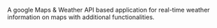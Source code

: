 A google Maps & Weather API based application for real-time
weather information on maps with additional functionalities.
